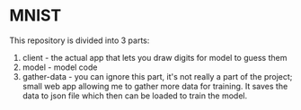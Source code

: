 # MNIST
This repository is divided into 3 parts:
1. client - the actual app that lets you draw digits for model to guess them
1. model - model code
1. gather-data - you can ignore this part, it's not really a part of the project; small web app allowing me to gather more data for training. It saves the data to json file which then can be loaded to train the model. 


